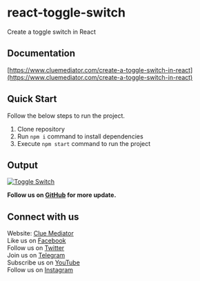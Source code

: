 # react-toggle-switch

Create a toggle switch in React

## Documentation

[https://www.cluemediator.com/create-a-toggle-switch-in-react](https://www.cluemediator.com/create-a-toggle-switch-in-react)

## Quick Start

Follow the below steps to run the project.

1. Clone repository
2. Run `npm i` command to install dependencies
3. Execute `npm start` command to run the project

## Output

[![Toggle Switch](https://www.cluemediator.com/wp-content/uploads/2022/01/output-create-a-toggle-switch-in-react-clue-mediator.gif)](https://www.cluemediator.com/create-a-toggle-switch-in-react)

**Follow us on [GitHub](https://github.com/cluemediator) for more update.**

## Connect with us

Website: [Clue Mediator](https://www.cluemediator.com)  
Like us on [Facebook](https://www.facebook.com/thecluemediator)  
Follow us on [Twitter](https://twitter.com/cluemediator)  
Join us on [Telegram](https://t.me/cluemediator)  
Subscribe us on [YouTube](https://www.youtube.com/ClueMediator)  
Follow us on [Instagram](https://www.instagram.com/clue_mediator)
